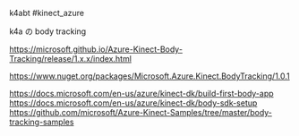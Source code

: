 k4abt
#kinect_azure

k4a の body tracking

https://microsoft.github.io/Azure-Kinect-Body-Tracking/release/1.x.x/index.html

https://www.nuget.org/packages/Microsoft.Azure.Kinect.BodyTracking/1.0.1

https://docs.microsoft.com/en-us/azure/kinect-dk/build-first-body-app
https://docs.microsoft.com/en-us/azure/kinect-dk/body-sdk-setup
https://github.com/microsoft/Azure-Kinect-Samples/tree/master/body-tracking-samples
